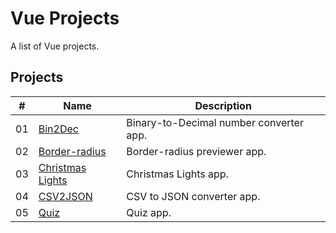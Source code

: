 # Vue Projects

A list of Vue projects.


## Projects

|  #  | Name                                                | Description                              |
| ----| ----------------------------------------------------| -----------------------------------------|
|  01 | [Bin2Dec](./binary-to-decimal/README.md)            | Binary-to-Decimal number converter app.  |
|  02 | [Border-radius](./border-radius/README.md)          | Border-radius previewer app.             |
|  03 | [Christmas Lights](./christmas-lights/README.md)    | Christmas Lights app.                    |
|  04 | [CSV2JSON ](./csv-to-json/README.md)                | CSV to JSON converter app.               |
|  05 | [Quiz](./quiz/README.md)                            | Quiz app.                                |
